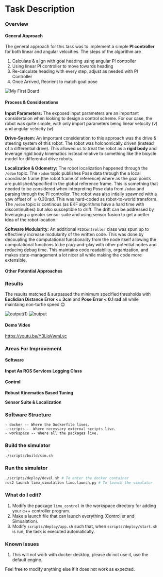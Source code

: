 # Task Description

### Overview

#### General Approach

The general approach for this task was to implement a simple **PI controller** for both linear and angular velocities. The steps of the algorithm are 

1. Calculate & align with goal heading using angular PI controller
2. Using linear PI controller to move towards heading
3. Re-calculate heading with every step, adjust as needed with PI Controller
4. Once Arrived, Reorient to match goal pose


![My First Board](https://github.com/user-attachments/assets/a1a3bd3e-7885-4c92-9823-080d9974e3ba)

#### Process & Considerations

**Input Parameters:** The exposed input parameters are an important considertaion when looking to design a control scheme. For our case, the robot was quite simple, with only import parameters being linear velocity (${v}$) and angular velocity (${w}$)

**Drive-System:** An important consideration to this approach was the drive & steering system of this robot. The robot was holonomically driven (instead of a differential drive). This allowed us to treat the robot as a **rigid body** and leverage rigid body kinematics instead relative to something like the bicycle model for differential drive robots.

**Localization & Odometry:**
The robot localization happened through the `/odom` topic. The `/odom` topic publishes Pose data through the a local coordinate frame (the robot frame of reference) where as the goal points are published/specified in the global reference frame. This is something that needed to be considered when interpreting Pose data from `/odom` and parsing through the PI controller. The robot was also intially spawned with a yaw offset of ${\approx}0.30rad$. This was hard-coded as robot-to-world transform. The `/odom` topic is continous (as EKF algorithms have a hard time with discontinuities) but also susceptible to drift. The drift can be addressed by leveraging a greater sensor suite and using sensor fusion to get a better idea of the robot location.

**Software Modularity:**
An additional `PIDController` class was spun up to effectively increase modularity of the written code. This was done by decoupling the computational functionality from the node itself allowing the computational functions to be plug-and-play with other potential nodes and reducing debug time. This maintains code readability, organization, and makes state-management a lot nicer all while making the code more extensible.

#### Other Potential Approaches

### Results

The results matched & surpassed the minimum specified thresholds with **Euclidian Distance Error <= 3cm** and **Pose Error < 0.1 rad** all while maintaing non-turtle speed 😊

![output(1)](https://github.com/user-attachments/assets/c536724b-b570-429f-9e0d-5de9a8256f3f)
![output](https://github.com/user-attachments/assets/6cc9b754-e562-4004-87ed-596197915c38)

#### Demo Video
https://youtu.be/Y3LloVwmLyc

### Areas For Improvement

#### Software

**Input As ROS Services**
**Logging Class**

#### Control

**Robust Kinematics Based Tuning**

**Sensor Suite & Localization**

### Software Structure
```
- docker -- Where the Dockerfile lives.
- scripts -- Where necessary external scripts live.
- workspace -- Where all the packages live.
```

### Build the simulator

```bash
./scripts/build/sim.sh
```

### Run the simulator

```bash
./scripts/deploy/devel.sh # To enter the docker container
ros2 launch limo_simulation limo.launch.py # To launch the simulator
```

### What do I edit?

1. Modify the package `limo_control` in the workspace directory for adding your c++ controller program.
2. Make a launch file that can launch everything (Controller and Simualation).
3. Modify `scripts/deploy/app.sh` such that, when `scripts/deploy/start.sh` is run, the task is executed automatically.

### Known Issues

1. This will not work with docker desktop, please do not use it, use the default engine.

Feel free to modify anything else if it does not work as expected.
